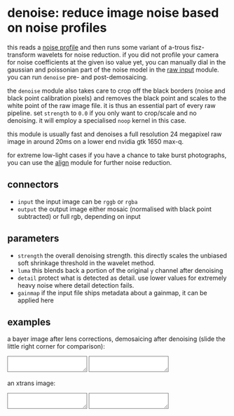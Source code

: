 # denoise: reduce image noise based on noise profiles

this reads a [noise profile](../../../../doc/howto/noise-profiling/readme.md) and then runs
some variant of a-trous fisz-transform wavelets for noise reduction.
if you did not profile your camera for noise coefficients at the given iso value yet,
you can manually dial in the gaussian and poissonian part of the noise model
in the [raw input](../i-raw/readme.md) module.
you can run `denoise` pre- and post-demosaicing.

the `denoise` module also takes care to crop off the black borders (noise and
black point calibration pixels) and removes the black point and scales to
the white point of the raw image file. it is thus an essential part of every
raw pipeline. set `strength` to `0.0` if you only want to crop/scale and no
denoising. it will employ a specialised `noop` kernel in this case.

this module is usually fast and denoises a full resolution 24
megapixel raw image in around 20ms on a lower end nvidia gtk
1650 max-q.

for extreme low-light cases if you have a chance to take burst photographs,
you can use the [align](../align/readme.md) module for further noise reduction.

## connectors

* `input` the input image can be `rggb` or `rgba`
* `output` the output image either mosaic (normalised with black point subtracted) or full rgb, depending on input


## parameters

* `strength` the overall denoising strength. this directly scales the unbiased soft shrinkage threshold in the wavelet method.
* `luma` this blends back a portion of the original `y` channel after denoising
* `detail` protect what is detected as detail. use lower values for extremely heavy noise where detail detection fails.
* `gainmap` if the input file ships metadata about a gainmap, it can be applied here


## examples

a bayer image after lens corrections, demosaicing after denoising (slide
the little right corner for comparison):  
<div class="compare_box">
<textarea readonly style="background-image:url(denoise-off.jpg)"></textarea>
<textarea readonly style="background-image:url(denoise-on.jpg)" ></textarea>
</div>

an xtrans image:  
<div class="compare_box">
<textarea readonly style="background-image:url(xtrans-off.jpg)"></textarea>
<textarea readonly style="background-image:url(xtrans-on.jpg)" ></textarea>
</div>

